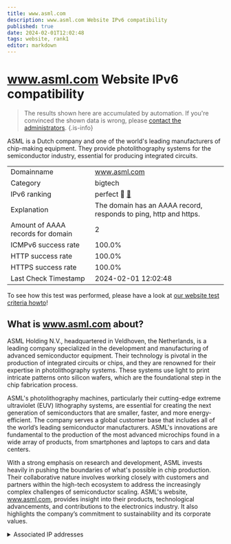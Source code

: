 ```yaml
---
title: www.asml.com
description: www.asml.com Website IPv6 compatibility
published: true
date: 2024-02-01T12:02:48
tags: website, rank1
editor: markdown
---
```


# www.asml.com Website IPv6 compatibility

> The results shown here are accumulated by automation. If you're convinced the shown data is wrong, please [contact the administrators](/howto/chat). 
{.is-info}

ASML is a Dutch company and one of the world's leading manufacturers of chip-making equipment. They provide photolithography systems for the semiconductor industry, essential for producing integrated circuits.


|   |   |
| - | - |
| Domainname | www.asml.com
| Category | bigtech |
| IPv6 ranking | perfect :1st_place_medal: [🔗](/howto/ranking) |
| Explanation | The domain has an AAAA record, responds to ping, http and https. |
| Amount of AAAA records for domain | 2 |
| ICMPv6 success rate | 100.0%|
| HTTP success rate | 100.0% |
| HTTPS success rate | 100.0% |
| Last Check Timestamp | 2024-02-01 12:02:48 |

To see how this test was performed, please have a look at [our website test criteria howto](/howto/testcriteria/website)!


## What is www.asml.com about?
ASML Holding N.V., headquartered in Veldhoven, the Netherlands, is a leading company specialized in the development and manufacturing of advanced semiconductor equipment. Their technology is pivotal in the production of integrated circuits or chips, and they are renowned for their expertise in photolithography systems. These systems use light to print intricate patterns onto silicon wafers, which are the foundational step in the chip fabrication process.

ASML's photolithography machines, particularly their cutting-edge extreme ultraviolet (EUV) lithography systems, are essential for creating the next generation of semiconductors that are smaller, faster, and more energy-efficient. The company serves a global customer base that includes all of the world’s leading semiconductor manufacturers. ASML's innovations are fundamental to the production of the most advanced microchips found in a wide array of products, from smartphones and laptops to cars and data centers.

With a strong emphasis on research and development, ASML invests heavily in pushing the boundaries of what's possible in chip production. Their collaborative nature involves working closely with customers and partners within the high-tech ecosystem to address the increasingly complex challenges of semiconductor scaling. ASML's website, www.asml.com, provides insight into their products, technological advancements, and contributions to the electronics industry. It also highlights the company’s commitment to sustainability and its corporate values.



<details>
<summary>Associated IP addresses</summary>

2620:1ec:46::67

2620:1ec:bdf::67

</details>
